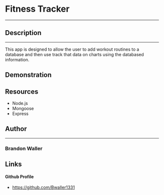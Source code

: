 # Fitness Tracker
***

## Description
***
This app is designed to allow the user to add workout routines to a database and then use track that data on charts using the databased information.
## Demonstration
## Resources
* Node.js
* Mongoose
* Express

## Author
***
### Brandon Waller

## Links
#### Github Profile
* https://github.com/Bwaller1331